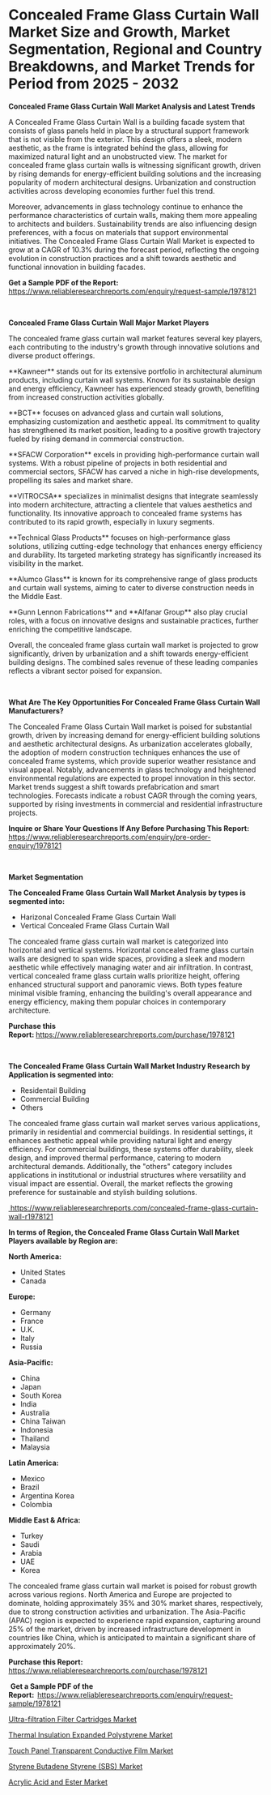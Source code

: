 <p><h1>Concealed Frame Glass Curtain Wall Market Size and Growth, Market Segmentation, Regional and Country Breakdowns, and Market Trends for Period from 2025 -  2032</h1></p><p><strong>Concealed Frame Glass Curtain Wall Market Analysis and Latest Trends</strong></p>
<p><p>A Concealed Frame Glass Curtain Wall is a building facade system that consists of glass panels held in place by a structural support framework that is not visible from the exterior. This design offers a sleek, modern aesthetic, as the frame is integrated behind the glass, allowing for maximized natural light and an unobstructed view. The market for concealed frame glass curtain walls is witnessing significant growth, driven by rising demands for energy-efficient building solutions and the increasing popularity of modern architectural designs. Urbanization and construction activities across developing economies further fuel this trend. </p><p>Moreover, advancements in glass technology continue to enhance the performance characteristics of curtain walls, making them more appealing to architects and builders. Sustainability trends are also influencing design preferences, with a focus on materials that support environmental initiatives. The Concealed Frame Glass Curtain Wall Market is expected to grow at a CAGR of 10.3% during the forecast period, reflecting the ongoing evolution in construction practices and a shift towards aesthetic and functional innovation in building facades.</p></p>
<p><strong>Get a Sample PDF of the Report:&nbsp;</strong> <a href="https://www.reliableresearchreports.com/enquiry/request-sample/1978121?utm_campaign=32&utm_medium=2&utm_source=Github&utm_content=ia&utm_term=04022025&utm_id=concealed-frame-glass-curtain-wall">https://www.reliableresearchreports.com/enquiry/request-sample/1978121</a></p>
<p>&nbsp;</p>
<p><strong>Concealed Frame Glass Curtain Wall Major Market Players</strong></p>
<p><p>The concealed frame glass curtain wall market features several key players, each contributing to the industry's growth through innovative solutions and diverse product offerings. </p><p>**Kawneer** stands out for its extensive portfolio in architectural aluminum products, including curtain wall systems. Known for its sustainable design and energy efficiency, Kawneer has experienced steady growth, benefiting from increased construction activities globally. </p><p>**BCT** focuses on advanced glass and curtain wall solutions, emphasizing customization and aesthetic appeal. Its commitment to quality has strengthened its market position, leading to a positive growth trajectory fueled by rising demand in commercial construction.</p><p>**SFACW Corporation** excels in providing high-performance curtain wall systems. With a robust pipeline of projects in both residential and commercial sectors, SFACW has carved a niche in high-rise developments, propelling its sales and market share.</p><p>**VITROCSA** specializes in minimalist designs that integrate seamlessly into modern architecture, attracting a clientele that values aesthetics and functionality. Its innovative approach to concealed frame systems has contributed to its rapid growth, especially in luxury segments.</p><p>**Technical Glass Products** focuses on high-performance glass solutions, utilizing cutting-edge technology that enhances energy efficiency and durability. Its targeted marketing strategy has significantly increased its visibility in the market.</p><p>**Alumco Glass** is known for its comprehensive range of glass products and curtain wall systems, aiming to cater to diverse construction needs in the Middle East. </p><p>**Gunn Lennon Fabrications** and **Alfanar Group** also play crucial roles, with a focus on innovative designs and sustainable practices, further enriching the competitive landscape.</p><p>Overall, the concealed frame glass curtain wall market is projected to grow significantly, driven by urbanization and a shift towards energy-efficient building designs. The combined sales revenue of these leading companies reflects a vibrant sector poised for expansion.</p></p>
<p>&nbsp;</p>
<p><strong>What Are The Key Opportunities For Concealed Frame Glass Curtain Wall Manufacturers?</strong></p>
<p><p>The Concealed Frame Glass Curtain Wall market is poised for substantial growth, driven by increasing demand for energy-efficient building solutions and aesthetic architectural designs. As urbanization accelerates globally, the adoption of modern construction techniques enhances the use of concealed frame systems, which provide superior weather resistance and visual appeal. Notably, advancements in glass technology and heightened environmental regulations are expected to propel innovation in this sector. Market trends suggest a shift towards prefabrication and smart technologies. Forecasts indicate a robust CAGR through the coming years, supported by rising investments in commercial and residential infrastructure projects.</p></p>
<p><strong>Inquire or Share Your Questions If Any Before Purchasing This Report:</strong> <a href="https://www.reliableresearchreports.com/enquiry/pre-order-enquiry/1978121?utm_campaign=32&utm_medium=2&utm_source=Github&utm_content=ia&utm_term=04022025&utm_id=concealed-frame-glass-curtain-wall">https://www.reliableresearchreports.com/enquiry/pre-order-enquiry/1978121</a></p>
<p>&nbsp;</p>
<p><strong>Market Segmentation</strong></p>
<p><strong>The Concealed Frame Glass Curtain Wall Market Analysis by types is segmented into:</strong></p>
<p><ul><li>Harizonal Concealed Frame Glass Curtain Wall</li><li>Vertical Concealed Frame Glass Curtain Wall</li></ul></p>
<p><p>The concealed frame glass curtain wall market is categorized into horizontal and vertical systems. Horizontal concealed frame glass curtain walls are designed to span wide spaces, providing a sleek and modern aesthetic while effectively managing water and air infiltration. In contrast, vertical concealed frame glass curtain walls prioritize height, offering enhanced structural support and panoramic views. Both types feature minimal visible framing, enhancing the building's overall appearance and energy efficiency, making them popular choices in contemporary architecture.</p></p>
<p><strong>Purchase this Report:&nbsp;</strong><a href="https://www.reliableresearchreports.com/purchase/1978121?utm_campaign=32&utm_medium=2&utm_source=Github&utm_content=ia&utm_term=04022025&utm_id=concealed-frame-glass-curtain-wall">https://www.reliableresearchreports.com/purchase/1978121</a></p>
<p>&nbsp;</p>
<p><strong>The Concealed Frame Glass Curtain Wall Market Industry Research by Application is segmented into:</strong></p>
<p><ul><li>Residentail Building</li><li>Commercial Building</li><li>Others</li></ul></p>
<p><p>The concealed frame glass curtain wall market serves various applications, primarily in residential and commercial buildings. In residential settings, it enhances aesthetic appeal while providing natural light and energy efficiency. For commercial buildings, these systems offer durability, sleek design, and improved thermal performance, catering to modern architectural demands. Additionally, the "others" category includes applications in institutional or industrial structures where versatility and visual impact are essential. Overall, the market reflects the growing preference for sustainable and stylish building solutions.</p></p>
<p><a href="https://www.reliableresearchreports.com/concealed-frame-glass-curtain-wall-r1978121?utm_campaign=32&utm_medium=2&utm_source=Github&utm_content=ia&utm_term=04022025&utm_id=concealed-frame-glass-curtain-wall">&nbsp;https://www.reliableresearchreports.com/concealed-frame-glass-curtain-wall-r1978121</a></p>
<p><strong>In terms of Region, the Concealed Frame Glass Curtain Wall Market Players available by Region are:</strong></p>
<p>
    <p> <strong> North America: </strong>
        <ul>
            <li>United States</li>
            <li>Canada</li>
        </ul>
        </p> 
    <p> <strong> Europe: </strong>
        <ul>
            <li>Germany</li>
            <li>France</li>
            <li>U.K.</li>
            <li>Italy</li>
            <li>Russia</li>
        </ul>
        </p> 
    <p> <strong> Asia-Pacific: </strong>
        <ul>
            <li>China</li>
            <li>Japan</li>
            <li>South Korea</li>
            <li>India</li>
            <li>Australia</li>
            <li>China Taiwan</li>
            <li>Indonesia</li>
            <li>Thailand</li>
            <li>Malaysia</li>
        </ul>
        </p> 
    <p> <strong> Latin America: </strong>
        <ul>
            <li>Mexico</li>
            <li>Brazil</li>
            <li>Argentina Korea</li>
            <li>Colombia</li>
        </ul>
        </p> 
    <p> <strong> Middle East & Africa: </strong>
        <ul>
            <li>Turkey</li>
            <li>Saudi</li>
            <li>Arabia</li>
            <li>UAE</li>
            <li>Korea</li>
        </ul>
    </p>
    </p>
<p><p>The concealed frame glass curtain wall market is poised for robust growth across various regions. North America and Europe are projected to dominate, holding approximately 35% and 30% market shares, respectively, due to strong construction activities and urbanization. The Asia-Pacific (APAC) region is expected to experience rapid expansion, capturing around 25% of the market, driven by increased infrastructure development in countries like China, which is anticipated to maintain a significant share of approximately 20%.</p></p>
<p><strong>Purchase this Report: </strong><a href="https://www.reliableresearchreports.com/purchase/1978121?utm_campaign=32&utm_medium=2&utm_source=Github&utm_content=ia&utm_term=04022025&utm_id=concealed-frame-glass-curtain-wall">https://www.reliableresearchreports.com/purchase/1978121</a></p>
<p>&nbsp;<strong>Get a Sample PDF of the Report:&nbsp;&nbsp;</strong><a href="https://www.reliableresearchreports.com/enquiry/request-sample/1978121?utm_campaign=32&utm_medium=2&utm_source=Github&utm_content=ia&utm_term=04022025&utm_id=concealed-frame-glass-curtain-wall">https://www.reliableresearchreports.com/enquiry/request-sample/1978121</a></p>
<p><strong></strong></p>
<p><p><a href="https://github.com/lynlynyusay/Market-Research-Report-List-1/blob/main/ultra-filtration-filter-cartridges-market.md?utm_campaign=32&utm_medium=2&utm_source=Github&utm_content=ia&utm_term=04022025&utm_id=concealed-frame-glass-curtain-wall">Ultra-filtration Filter Cartridges Market</a></p><p><a href="https://github.com/tashipmhuiri/Market-Research-Report-List-1/blob/main/thermal-insulation-expanded-polystyrene-market.md?utm_campaign=32&utm_medium=2&utm_source=Github&utm_content=ia&utm_term=04022025&utm_id=concealed-frame-glass-curtain-wall">Thermal Insulation Expanded Polystyrene Market</a></p><p><a href="https://github.com/balapopepi/Market-Research-Report-List-1/blob/main/touch-panel-transparent-conductive-film-market.md?utm_campaign=32&utm_medium=2&utm_source=Github&utm_content=ia&utm_term=04022025&utm_id=concealed-frame-glass-curtain-wall">Touch Panel Transparent Conductive Film Market</a></p><p><a href="https://github.com/akrachveslov/Market-Research-Report-List-1/blob/main/styrene-butadene-styrene-sbs-market.md?utm_campaign=32&utm_medium=2&utm_source=Github&utm_content=ia&utm_term=04022025&utm_id=concealed-frame-glass-curtain-wall">Styrene Butadene Styrene (SBS) Market</a></p><p><a href="https://github.com/namvartiffer/Market-Research-Report-List-1/blob/main/acrylic-acid-and-ester-market.md?utm_campaign=32&utm_medium=2&utm_source=Github&utm_content=ia&utm_term=04022025&utm_id=concealed-frame-glass-curtain-wall">Acrylic Acid and Ester Market</a></p></p>
